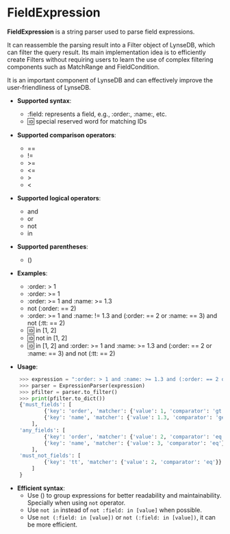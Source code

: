 # FieldExpression

**FieldExpression** is a string parser used to parse field expressions. 

It can reassemble the parsing result into a Filter object of LynseDB, which can filter the query result. Its main implementation idea is to efficiently create Filters without requiring users to learn the use of complex filtering components such as MatchRange and FieldCondition.

It is an important component of LynseDB and can effectively improve the user-friendliness of LynseDB.

- **Supported syntax**:
    - :field: represents a field, e.g., :order:, :name:, etc.
    - :id: special reserved word for matching IDs

- **Supported comparison operators**:
    - ==
    - !=
    - \>=
    - <=
    - \>
    - <

- **Supported logical operators**:
    - and
    - or
    - not
    - in

- **Supported parentheses**:
    - ()
    
- **Examples**:
    - :order: > 1
    - :order: >= 1
    - :order: >= 1 and :name: >= 1.3
    - not (:order: == 2)
    - :order: >= 1 and :name: != 1.3 and (:order: == 2 or :name: == 3) and not (:tt: == 2)
    - :id: in [1, 2]
    - :id: not in [1, 2]
    - :id: in [1, 2] and :order: >= 1 and :name: >= 1.3 and (:order: == 2 or :name: == 3) and not (:tt: == 2)

- **Usage**:
```python linenums="1"
    >>> expression = ":order: > 1 and :name: >= 1.3 and (:order: == 2 or :name: == 3) and not (:tt: == 2)"
    >>> parser = ExpressionParser(expression)
    >>> pfilter = parser.to_filter()
    >>> print(pfilter.to_dict())
    {'must_fields': [
            {'key': 'order', 'matcher': {'value': 1, 'comparator': 'gt'}},
            {'key': 'name', 'matcher': {'value': 1.3, 'comparator': 'ge'}}
        ],
    'any_fields': [
            {'key': 'order', 'matcher': {'value': 2, 'comparator': 'eq'}},
            {'key': 'name', 'matcher': {'value': 3, 'comparator': 'eq'}}
        ],
    'must_not_fields': [
            {'key': 'tt', 'matcher': {'value': 2, 'comparator': 'eq'}}
        ]
    }
``` 

- **Efficient syntax**:
    - Use () to group expressions for better readability and maintainability.
      Specially when using `not` operator.
    - Use `not in` instead of `not :field: in [value]` when possible.
    - Use `not (:field: in [value])` or `not (:field: in [value])`, it can be more efficient.
